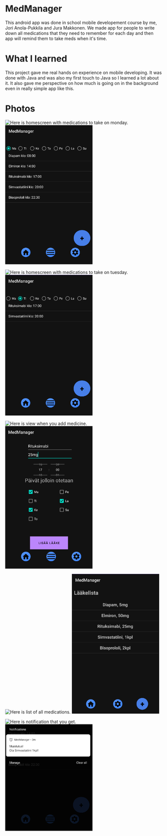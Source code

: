

# MedManager

This android app was done in school mobile developement course by me, Jori Anola-Pukkila and Jura Makkonen. We made app for people to write down all
medications that they need to remember for each day and then app will remind them to take meds when it's time.

# What I learned
This project gave me real hands on experience on mobile developing. It was done with Java and was also my first touch to Java so I learned a lot about it.
It also gave me perspective on how much is going on in the background even in really simple app like this.

# Photos

![Here is homescreen with medications to take on monday.]() <img src="https://github.com/JosiaOrava/MedManager/blob/main/images/Homescreen_Monday.PNG"  width="280">


![Here is homescreen with medications to take on tuesday.]() <img src="https://github.com/JosiaOrava/MedManager/blob/main/images/Homescreen_Tuesday.PNG"  width="280">


![Here is view when you add medicine.]() <img src="https://github.com/JosiaOrava/MedManager/blob/main/images/Add_med.PNG"  width="280">


![Here is list of all medications.]() <img src="https://github.com/JosiaOrava/MedManager/blob/main/images/All_view.PNG"  width="280">


![Here is notification that you get.]() <img src="https://github.com/JosiaOrava/MedManager/blob/main/images/Notification.PNG"  width="280">

